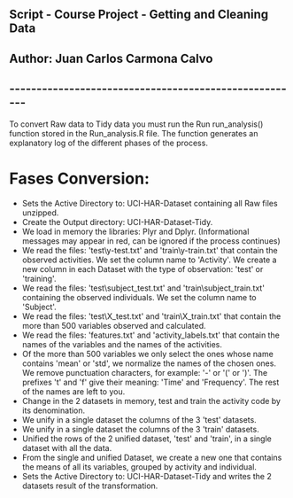 ## Script - Course Project - Getting and Cleaning Data
## Author: Juan Carlos Carmona Calvo
## ------------------------------------------------------

To convert Raw data to Tidy data you must run the Run run_analysis() function stored in the Run_analysis.R file.
The function generates an explanatory log of the different phases of the process.

# Fases Conversion:
- Sets the Active Directory to: UCI-HAR-Dataset containing all Raw files unzipped.
- Create the Output directory: UCI-HAR-Dataset-Tidy.
- We load in memory the libraries: Plyr and Dplyr. (Informational messages may appear in red, can be ignored if the process continues)
- We read the files: 'test\y-test.txt' and 'train\y-train.txt' that contain the observed activities. We set the column name to 'Activity'. We create a new column in each Dataset with the type of observation: 'test' or 'training'.
- We read the files: 'test\subject_test.txt' and 'train\subject_train.txt' containing the observed individuals. We set the column name to 'Subject'.
- We read the files: 'test\X_test.txt' and 'train\X_train.txt' that contain the more than 500 variables observed and calculated.
- We read the files: 'features.txt' and 'activity_labels.txt' that contain the names of the variables and the names of the activities.
- Of the more than 500 variables we only select the ones whose name contains 'mean' or 'std', we normalize the names of the chosen ones. We remove punctuation characters, for example: '-' or '(' or ')'. The prefixes 't' and 'f' give their meaning: 'Time' and 'Frequency'. The rest of the names are left to you.
- Change in the 2 datasets in memory, test and train the activity code by its denomination.
- We unify in a single dataset the columns of the 3 'test' datasets.
- We unify in a single dataset the columns of the 3 'train' datasets.
- Unified the rows of the 2 unified dataset, 'test' and 'train', in a single dataset with all the data.
- From the single and unified Dataset, we create a new one that contains the means of all its variables, grouped by activity and individual.
- Sets the Active Directory to: UCI-HAR-Dataset-Tidy and writes the 2 datasets result of the transformation.
